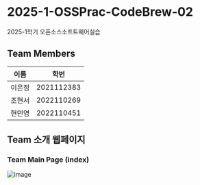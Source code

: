 # 2025-1-OSSPrac-CodeBrew-02
 2025-1학기 오픈소스소프트웨어실습

## Team Members
| 이름    | 학번        |
|---------|-------------|
| 이은정   | 2021112383  |
| 조현서   | 2022110269  |
| 현민영   | 2022110451  |


## Team 소개 웹페이지

### Team Main Page (index)
![image](https://github.com/user-attachments/assets/ad6da716-153d-486e-b372-008d6beeb4a8)

